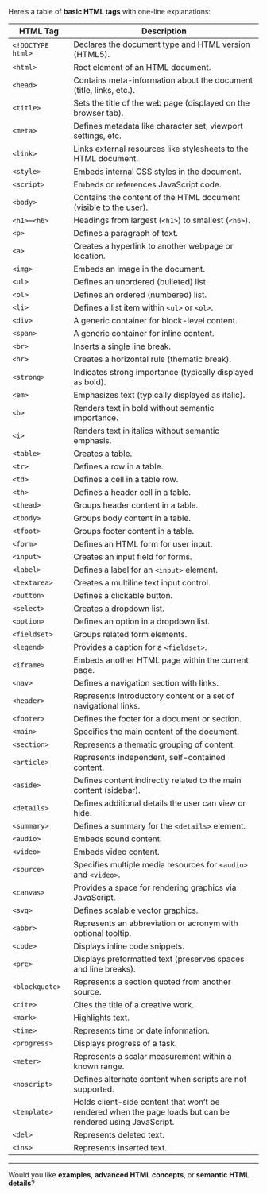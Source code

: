 Here’s a table of **basic HTML tags** with one-line explanations:

| **HTML Tag**           | **Description**                                                   |
|------------------------|-------------------------------------------------------------------|
| `<!DOCTYPE html>`      | Declares the document type and HTML version (HTML5).               |
| `<html>`               | Root element of an HTML document.                                 |
| `<head>`               | Contains meta-information about the document (title, links, etc.).|
| `<title>`              | Sets the title of the web page (displayed on the browser tab).     |
| `<meta>`               | Defines metadata like character set, viewport settings, etc.      |
| `<link>`               | Links external resources like stylesheets to the HTML document.   |
| `<style>`              | Embeds internal CSS styles in the document.                       |
| `<script>`             | Embeds or references JavaScript code.                             |
| `<body>`               | Contains the content of the HTML document (visible to the user).  |
| `<h1>`–`<h6>`          | Headings from largest (`<h1>`) to smallest (`<h6>`).               |
| `<p>`                  | Defines a paragraph of text.                                      |
| `<a>`                  | Creates a hyperlink to another webpage or location.               |
| `<img>`                | Embeds an image in the document.                                  |
| `<ul>`                 | Defines an unordered (bulleted) list.                             |
| `<ol>`                 | Defines an ordered (numbered) list.                               |
| `<li>`                 | Defines a list item within `<ul>` or `<ol>`.                      |
| `<div>`                | A generic container for block-level content.                     |
| `<span>`               | A generic container for inline content.                          |
| `<br>`                 | Inserts a single line break.                                      |
| `<hr>`                 | Creates a horizontal rule (thematic break).                      |
| `<strong>`             | Indicates strong importance (typically displayed as bold).        |
| `<em>`                 | Emphasizes text (typically displayed as italic).                  |
| `<b>`                  | Renders text in bold without semantic importance.                 |
| `<i>`                  | Renders text in italics without semantic emphasis.                |
| `<table>`              | Creates a table.                                                  |
| `<tr>`                 | Defines a row in a table.                                         |
| `<td>`                 | Defines a cell in a table row.                                    |
| `<th>`                 | Defines a header cell in a table.                                 |
| `<thead>`              | Groups header content in a table.                                 |
| `<tbody>`              | Groups body content in a table.                                   |
| `<tfoot>`              | Groups footer content in a table.                                 |
| `<form>`               | Defines an HTML form for user input.                              |
| `<input>`              | Creates an input field for forms.                                 |
| `<label>`              | Defines a label for an `<input>` element.                         |
| `<textarea>`           | Creates a multiline text input control.                           |
| `<button>`             | Defines a clickable button.                                       |
| `<select>`             | Creates a dropdown list.                                          |
| `<option>`             | Defines an option in a dropdown list.                             |
| `<fieldset>`           | Groups related form elements.                                     |
| `<legend>`             | Provides a caption for a `<fieldset>`.                            |
| `<iframe>`             | Embeds another HTML page within the current page.                 |
| `<nav>`                | Defines a navigation section with links.                          |
| `<header>`             | Represents introductory content or a set of navigational links.   |
| `<footer>`             | Defines the footer for a document or section.                     |
| `<main>`               | Specifies the main content of the document.                       |
| `<section>`            | Represents a thematic grouping of content.                       |
| `<article>`            | Represents independent, self-contained content.                  |
| `<aside>`              | Defines content indirectly related to the main content (sidebar). |
| `<details>`            | Defines additional details the user can view or hide.             |
| `<summary>`            | Defines a summary for the `<details>` element.                    |
| `<audio>`              | Embeds sound content.                                             |
| `<video>`              | Embeds video content.                                             |
| `<source>`             | Specifies multiple media resources for `<audio>` and `<video>`.   |
| `<canvas>`             | Provides a space for rendering graphics via JavaScript.           |
| `<svg>`                | Defines scalable vector graphics.                                 |
| `<abbr>`               | Represents an abbreviation or acronym with optional tooltip.      |
| `<code>`               | Displays inline code snippets.                                    |
| `<pre>`                | Displays preformatted text (preserves spaces and line breaks).    |
| `<blockquote>`         | Represents a section quoted from another source.                  |
| `<cite>`               | Cites the title of a creative work.                               |
| `<mark>`               | Highlights text.                                                  |
| `<time>`               | Represents time or date information.                              |
| `<progress>`           | Displays progress of a task.                                      |
| `<meter>`              | Represents a scalar measurement within a known range.             |
| `<noscript>`           | Defines alternate content when scripts are not supported.         |
| `<template>`           | Holds client-side content that won’t be rendered when the page loads but can be rendered using JavaScript.|
| `<del>`                | Represents deleted text.                                          |
| `<ins>`                | Represents inserted text.                                         |

---

Would you like **examples**, **advanced HTML concepts**, or **semantic HTML details**?
